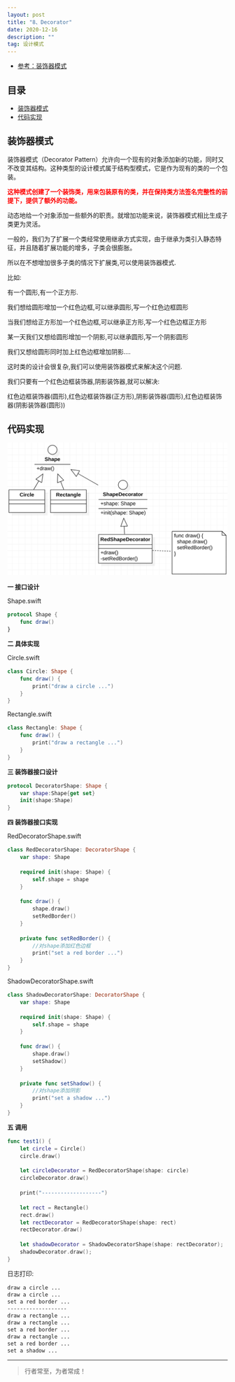 ```yaml
---
layout: post
title: "8、Decorator"
date: 2020-12-16
description: ""
tag: 设计模式
---
```



- [参考：装饰器模式](https://www.runoob.com/design-pattern/decorator-pattern.html)





## 目录

* [装饰器模式](#content1)
* [代码实现](#content2)




<!-- ************************************************ -->
## <a id="content1"></a>装饰器模式

装饰器模式（Decorator Pattern）允许向一个现有的对象添加新的功能，同时又不改变其结构。这种类型的设计模式属于结构型模式，它是作为现有的类的一个包装。

<span style="color:red;font-weight:bold">这种模式创建了一个装饰类，用来包装原有的类，并在保持类方法签名完整性的前提下，提供了额外的功能。</span>

动态地给一个对象添加一些额外的职责。就增加功能来说，装饰器模式相比生成子类更为灵活。

一般的，我们为了扩展一个类经常使用继承方式实现，由于继承为类引入静态特征，并且随着扩展功能的增多，子类会很膨胀。

所以在不想增加很多子类的情况下扩展类,可以使用装饰器模式.

比如:

有一个圆形,有一个正方形.

我们想给圆形增加一个红色边框,可以继承圆形,写一个红色边框圆形

当我们想给正方形加一个红色边框,可以继承正方形,写一个红色边框正方形

某一天我们又想给圆形增加一个阴影,可以继承圆形,写一个阴影圆形

我们又想给圆形同时加上红色边框增加阴影....

这时类的设计会很复杂,我们可以使用装饰器模式来解决这个问题.

我们只要有一个红色边框装饰器,阴影装饰器,就可以解决:

红色边框装饰器(圆形),红色边框装饰器(正方形),阴影装饰器(圆形),红色边框装饰器(阴影装饰器(圆形))


<!-- ************************************************ -->
## <a id="content2"></a>代码实现

<img src="/images/DesignPatterns/decorator.png" alt="img">

**一 接口设计**

Shape.swift
```swift
protocol Shape {
    func draw()
}
```
**二 具体实现**

Circle.swift
```swift
class Circle: Shape {
    func draw() {
        print("draw a circle ...")
    }
}
```

Rectangle.swift
```swift
class Rectangle: Shape {
    func draw() {
        print("draw a rectangle ...")
    }
}
```

**三 装饰器接口设计**

```swift
protocol DecoratorShape: Shape {
    var shape:Shape{get set}
    init(shape:Shape)
}
```

**四 装饰器接口实现**

RedDecoratorShape.swift
```swift
class RedDecoratorShape: DecoratorShape {
    var shape: Shape
    
    required init(shape: Shape) {
        self.shape = shape
    }
    
    func draw() {
        shape.draw()
        setRedBorder()
    }
    
    private func setRedBorder() {
        //对shape添加红色边框
        print("set a red border ...")
    }
}
```


ShadowDecoratorShape.swift
```swift
class ShadowDecoratorShape: DecoratorShape {
    var shape: Shape

    required init(shape: Shape) {
        self.shape = shape
    }
    
    func draw() {
        shape.draw()
        setShadow()
    }
    
    private func setShadow() {
        //对shape添加阴影
        print("set a shadow ...")
    }
}
```

**五 调用**

```swift
func test1() {
    let circle = Circle()
    circle.draw()
    
    let circleDecorator = RedDecoratorShape(shape: circle)
    circleDecorator.draw()
    
    print("-------------------")
    
    let rect = Rectangle()
    rect.draw()
    let rectDecorator = RedDecoratorShape(shape: rect)
    rectDecorator.draw()
    
    let shadowDecorator = ShadowDecoratorShape(shape: rectDecorator);
    shadowDecorator.draw();
}
```

日志打印:

```
draw a circle ...
draw a circle ...
set a red border ...
-------------------
draw a rectangle ...
draw a rectangle ...
set a red border ...
draw a rectangle ...
set a red border ...
set a shadow ...
```



----------
>  行者常至，为者常成！


